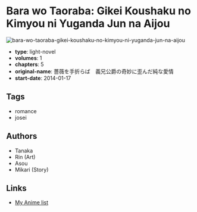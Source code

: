# Bara wo Taoraba: Gikei Koushaku no Kimyou ni Yuganda Jun na Aijou

![bara-wo-taoraba-gikei-koushaku-no-kimyou-ni-yuganda-jun-na-aijou](https://cdn.myanimelist.net/images/manga/3/183331.jpg)

-   **type**: light-novel
-   **volumes**: 1
-   **chapters**: 5
-   **original-name**: 薔薇を手折らば　義兄公爵の奇妙に歪んだ純な愛情
-   **start-date**: 2014-01-17

## Tags

-   romance
-   josei

## Authors

-   Tanaka
-   Rin (Art)
-   Asou
-   Mikari (Story)

## Links

-   [My Anime list](https://myanimelist.net/manga/101303/Bara_wo_Taoraba__Gikei_Koushaku_no_Kimyou_ni_Yuganda_Jun_na_Aijou)

